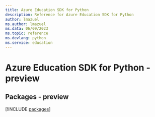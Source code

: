 ```yaml
---
title: Azure Education SDK for Python
description: Reference for Azure Education SDK for Python
author: lmazuel
ms.author: lmazuel
ms.data: 06/09/2023
ms.topic: reference
ms.devlang: python
ms.service: education
---
```

# Azure Education SDK for Python - preview
## Packages - preview
[!INCLUDE [packages](education-index.md)]